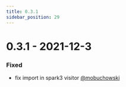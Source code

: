 ```yaml
---
title: 0.3.1
sidebar_position: 29
---
```


# 0.3.1 - 2021-12-3

### Fixed
* fix import in spark3 visitor [@mobuchowski](https://github.com/mobuchowski)
